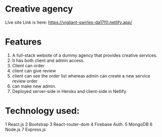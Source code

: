 # Creative agency

Live site Link is here: https://vigilant-swirles-da17f0.netlify.app/

# Features

1. A full-stack website of a dummy agency that provides creative services.
 2. It has both client and admin access.
3. Client can order
 4. client can give review
 5. client can see the order list whereas admin can create a new service review order
6. can make new admin.
7. Deployed server-side in Heroku and client-side in Netlify.


# Technology used:
1 React.js
2 Bootstrap
3 React-router-dom
4 Firebase Auth.
5 MongoDB
6 Node.js
7 Express.js
 